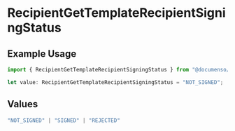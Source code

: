 # RecipientGetTemplateRecipientSigningStatus

## Example Usage

```typescript
import { RecipientGetTemplateRecipientSigningStatus } from "@documenso/sdk-typescript/models/operations";

let value: RecipientGetTemplateRecipientSigningStatus = "NOT_SIGNED";
```

## Values

```typescript
"NOT_SIGNED" | "SIGNED" | "REJECTED"
```